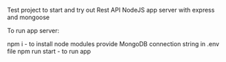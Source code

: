 Test project to start and try out Rest API NodeJS app server with express and mongoose

To run app server:

npm i - to install node modules
provide MongoDB connection string in .env file
npm run start - to run app